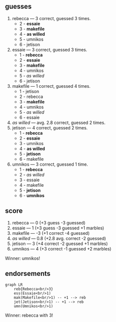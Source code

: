 ## guesses
1. rebecca — 3 correct, guessed 3 times.
   - 2 - **essaie**
   - 3 - **makefile**
   - 4 - **as willed**
   - 5 - umnikos
   - 6 - jetison
2. essaie — 3 correct, guessed 3 times.
   - 1 - **rebecca**
   - 2 - **essaie**
   - 3 - **makefile**
   - 4 - umnikos
   - 5 - *as willed*
   - 6 - jetison
3. makefile — 1 correct, guessed 4 times.
   - 1 - jetison
   - 2 - rebecca
   - 3 - **makefile**
   - 4 - umnikos
   - 5 - *as willed*
   - 6 - essaie
4. *as willed* — avg. 2.8 correct, guessed 2 times.
5. jetison — 4 correct, guessed 2 times.
   - 1 - **rebecca**
   - 2 - **essaie**
   - 3 - umnikos
   - 4 - **as willed**
   - 5 - **jetison**
   - 6 - makefile
6. umnikos — 3 correct, guessed 1 time.
   - 1 - **rebecca**
   - 2 - *as willed*
   - 3 - essaie
   - 4 - makefile
   - 5 - **jetison**
   - 6 - **umnikos**

## score

1. rebecca — 0 (+3 guess -3 guessed)
2. essaie — 1 (+3 guess -3 guessed +1 marbles)
3. makefile — -3 (+1 correct -4 guessed)
4. *as willed* — 0.8 (+2.8 avg. correct -2 guessed)
5. jetison — 3 (+4 correct -2 guessed +1 marbles)
6. umnikos — 4 (+3 correct -1 guessed +2 marbles)

Winner:  umnikos!

## endorsements

```mermaid
graph LR
	reb{Rebecca<br/>3}
	ess(Essaie<br/>1)
	mak(Makefile<br/>1) -- +1 --> reb
	jet(Jetison<br/>1) -- +1 --> reb
	umn(Umnikos<br/>1)
```

Winner:  rebecca with 3!



